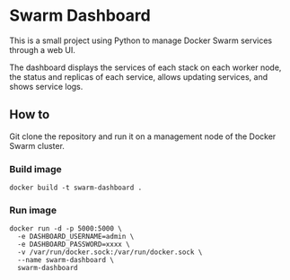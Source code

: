 # Swarm Dashboard

This is a small project using Python to manage Docker Swarm services through a web UI.

The dashboard displays the services of each stack on each worker node, the status and replicas of each service, allows updating services, and shows service logs.

## How to

Git clone the repository and run it on a management node of the Docker Swarm cluster.

### Build image

```
docker build -t swarm-dashboard .
```
### Run image
```
docker run -d -p 5000:5000 \
  -e DASHBOARD_USERNAME=admin \
  -e DASHBOARD_PASSWORD=xxxx \
  -v /var/run/docker.sock:/var/run/docker.sock \
  --name swarm-dashboard \
  swarm-dashboard
```
